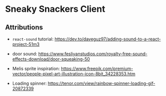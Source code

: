 # Sneaky Snackers Client

## Attributions

* `react-sound` tutorial: https://dev.to/daveguz97/adding-sound-to-a-react-project-51m3

* door sound: https://www.fesliyanstudios.com/royalty-free-sound-effects-download/door-squeaking-50

* Melis sprite inspiration: https://www.freepik.com/premium-vector/people-pixel-art-illustration-icon-8bit_34228353.htm

* Loading spinner: https://tenor.com/view/rainbow-spinner-loading-gif-20872339

